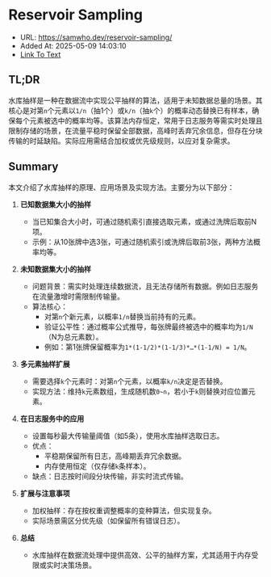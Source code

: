 # Reservoir Sampling
- URL: https://samwho.dev/reservoir-sampling/
- Added At: 2025-05-09 14:03:10
- [Link To Text](2025-05-09-reservoir-sampling_raw.md)

## TL;DR


水库抽样是一种在数据流中实现公平抽样的算法，适用于未知数据总量的场景。其核心是对第`n`个元素以`1/n`（抽1个）或`k/n`（抽`k`个）的概率动态替换已有样本，确保每个元素被选中的概率均等。该算法内存恒定，常用于日志服务等需实时处理且限制存储的场景，在流量平稳时保留全部数据，高峰时丢弃冗余信息，但存在分块传输的时延缺陷。实际应用需结合加权或优先级规则，以应对复杂需求。

## Summary


本文介绍了水库抽样的原理、应用场景及实现方法。主要分为以下部分：  

1. **已知数据集大小的抽样**  
   - 当已知集合大小时，可通过随机索引直接选取元素，或通过洗牌后取前N项。  
   - 示例：从10张牌中选3张，可通过随机索引或洗牌后取前3张，两种方法概率均等。  

2. **未知数据集大小的抽样**  
   - 问题背景：需实时处理连续数据流，且无法存储所有数据。例如日志服务在流量激增时需限制传输量。  
   - 算法核心：  
     * 对第`n`个新元素，以概率`1/n`替换当前持有的元素。  
     * 验证公平性：通过概率公式推导，每张牌最终被选中的概率均为`1/N`（N为总元素数）。  
     * 例如：第1张牌保留概率为`1*(1-1/2)*(1-1/3)*…*(1-1/N) = 1/N`。  

3. **多元素抽样扩展**  
   - 需要选择`k`个元素时：对第`n`个元素，以概率`k/n`决定是否替换。  
   - 实现方法：维持`k`元素数组，生成随机数`0~n`，若小于`k`则替换对应位置元素。  

4. **在日志服务中的应用**  
   - 设置每秒最大传输量阈值（如5条），使用水库抽样选取日志。  
   - 优点：  
     * 平稳期保留所有日志，高峰期丢弃冗余数据。  
     * 内存使用恒定（仅存储`k`条样本）。  
   - 缺点：日志按时间段分块传输，非实时流式传输。  

5. **扩展与注意事项**  
   - 加权抽样：存在按权重调整概率的变种算法，但实现复杂。  
   - 实际场景需区分优先级（如保留所有错误日志）。  

6. **总结**  
   - 水库抽样在数据流处理中提供高效、公平的抽样方案，尤其适用于内存受限或实时决策场景。
